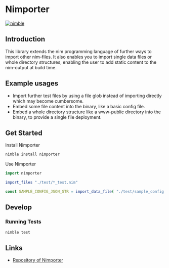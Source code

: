 # Nimporter

[![nimble](https://raw.githubusercontent.com/yglukhov/nimble-tag/master/nimble_js.png)](https://github.com/yglukhov/nimble-tag)


## Introduction

This library extends the nim programming language of further ways to import other nim-files.
It also enables you to import single data files or whole directory structures, enabling the
user to add static content to the nim-output at build time.

## Example usages

- Import further test files by using a file glob instead of importing directly
  which may become cumbersome.
- Embed some file content into the binary, like a basic config file.
- Embed a whole directory structure like a www-public directory into the binary,
  to provide a single file deployment.



## Get Started

Install Nimporter

   ```bash
   nimble install nimporter
   ```

Use Nimporter

   ```nim
   import nimporter

   import_files "./test/*_test.nim"

   const SAMPLE_CONFIG_JSON_STR = import_data_file( "./test/sample_config.json" )
   ```


## Develop

### Running Tests

   ```bash
   nimble test
   ```



## Links

- [Repository of Nimporter](https://github.com/RaimundHuebel/nimporter)
